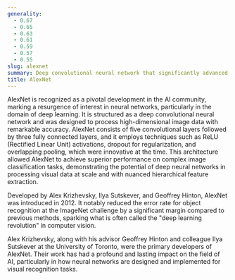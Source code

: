 ```yaml
---
generality:
  - 0.67
  - 0.65
  - 0.63
  - 0.61
  - 0.59
  - 0.57
  - 0.55
slug: alexnet
summary: Deep convolutional neural network that significantly advanced the field of computer vision by winning the ImageNet Large Scale Visual Recognition Challenge in 2012.
title: AlexNet
---
```


AlexNet is recognized as a pivotal development in the AI community, marking a resurgence of interest in neural networks, particularly in the domain of deep learning. It is structured as a deep convolutional neural network and was designed to process high-dimensional image data with remarkable accuracy. AlexNet consists of five convolutional layers followed by three fully connected layers, and it employs techniques such as ReLU (Rectified Linear Unit) activations, dropout for regularization, and overlapping pooling, which were innovative at the time. This architecture allowed AlexNet to achieve superior performance on complex image classification tasks, demonstrating the potential of deep neural networks in processing visual data at scale and with nuanced hierarchical feature extraction.

Developed by Alex Krizhevsky, Ilya Sutskever, and Geoffrey Hinton, AlexNet was introduced in 2012. It notably reduced the error rate for object recognition at the ImageNet challenge by a significant margin compared to previous methods, sparking what is often called the "deep learning revolution" in computer vision.

Alex Krizhevsky, along with his advisor Geoffrey Hinton and colleague Ilya Sutskever at the University of Toronto, were the primary developers of AlexNet. Their work has had a profound and lasting impact on the field of AI, particularly in how neural networks are designed and implemented for visual recognition tasks.
